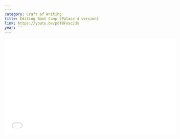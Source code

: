 ```yaml
---
---
category: Craft of Writing
title: Editing Boot Camp (Palace 4 version)
link: https://youtu.be/pdTBFosc2ds
year: ''
---
```

<iframe width="560" height="315" src="{{ page.link }}" frameborder="0" allowfullscreen></iframe>
